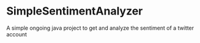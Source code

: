 # SimpleSentimentAnalyzer
A simple ongoing java project to get and analyze the sentiment of a twitter account

